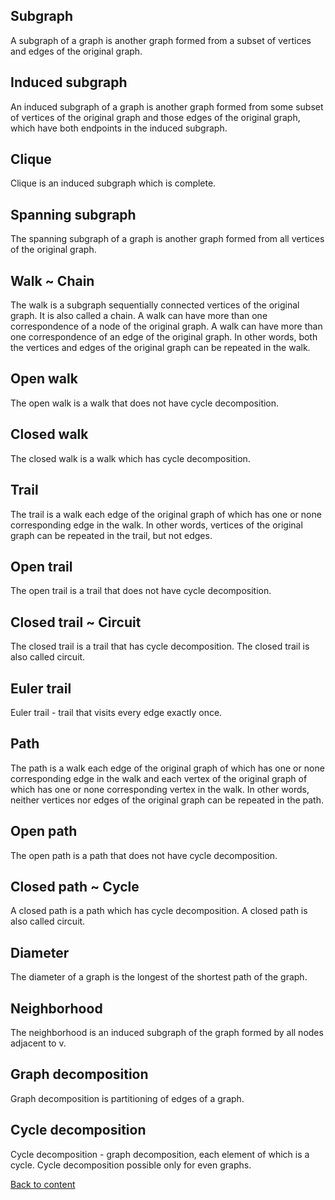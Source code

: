 ## Subgraph

A subgraph of a graph is another graph formed from a subset of vertices and edges of the original graph.

## Induced subgraph

An induced subgraph of a graph is another graph formed from some subset of vertices of the original graph and those edges of the original graph, which have both endpoints in the induced subgraph.

## Clique

Clique is an induced subgraph which is complete.

## Spanning subgraph

The spanning subgraph of a graph is another graph formed from all vertices of the original graph.

## Walk ~ Chain

The walk is a subgraph sequentially connected vertices of the original graph. It is also called a chain. A walk can have more than one correspondence of a node of the original graph. A walk can have more than one correspondence of an edge of the original graph. In other words, both the vertices and edges of the original graph can be repeated in the walk.

## Open walk

The open walk is a walk that does not have cycle decomposition.

## Closed walk

The closed walk is a walk which has cycle decomposition.

## Trail

The trail is a walk each edge of the original graph of which has one or none corresponding edge in the walk. In other words, vertices of the original graph can be repeated in the trail, but not edges.

## Open trail

The open trail is a trail that does not have cycle decomposition.

## Closed trail ~ Circuit

The closed trail is a trail that has cycle decomposition. The closed trail is also called circuit.

## Euler trail

Euler trail - trail that visits every edge exactly once.

## Path

The path is a walk each edge of the original graph of which has one or none corresponding edge in the walk and each vertex of the original graph of which has one or none corresponding vertex in the walk. In other words, neither vertices nor edges of the original graph can be repeated in the path.

## Open path

The open path is a path that does not have cycle decomposition.

## Closed path ~ Cycle

A closed path is a path which has cycle decomposition. A closed path is also called circuit.

## Diameter

The diameter of a graph is the longest of the shortest path of the graph.

## Neighborhood

The neighborhood is an induced subgraph of the graph formed by all nodes adjacent to v.

## Graph decomposition

Graph decomposition is partitioning of edges of a graph.

## Cycle decomposition

Cycle decomposition - graph decomposition, each element of which is a cycle. Cycle decomposition possible only for even graphs.

[Back to content](../README.md#Concepts)
